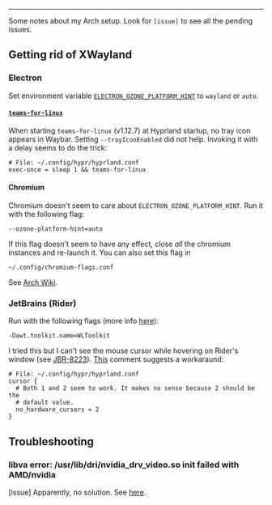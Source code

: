---

Some notes about my Arch setup. Look for `[issue]` to see all the pending issues.

## Getting rid of XWayland

### Electron

Set environment variable
[`ELECTRON_OZONE_PLATFORM_HINT`](https://www.electronjs.org/docs/latest/api/environment-variables#electron_ozone_platform_hint-linux)
to `wayland` or `auto`.

#### [`teams-for-linux`](https://github.com/IsmaelMartinez/teams-for-linux)

When starting `teams-for-linux` (v1.12.7) at Hyprland startup, no tray icon
appears in Waybar. Setting `--trayIconEnabled` did not help. Invoking it with a
delay seems to do the trick:

```
# File: ~/.config/hypr/hyprland.conf
exec-once = sleep 1 && teams-for-linux
```


#### Chromium

Chromium doesn't seem to care about `ELECTRON_OZONE_PLATFORM_HINT`. Run it with the following flag:

```
--ozone-platform-hint=auto
```

If this flag doesn't seem to have any effect, close _all_ the chromium
instances and re-launch it. You can also set this flag in 

```
~/.config/chromium-flags.conf
```

See [Arch Wiki](https://wiki.archlinux.org/title/Chromium).


### JetBrains (Rider)

Run with the following flags (more info [here](https://blog.jetbrains.com/platform/2024/07/wayland-support-preview-in-2024-2/)):

```
-Dawt.toolkit.name=WLToolkit
```

I tried this but I can't see the mouse cursor while hovering on Rider's window
(see [JBR-8223](https://youtrack.jetbrains.com/issue/JBR-8223/Pure-Wayland-on-Arch-Hyprland-no-cursor)).
[This](https://youtrack.jetbrains.com/issue/JBR-8223/Pure-Wayland-on-Arch-Hyprland-no-cursor#focus=Comments-27-11649983.0-0)
comment suggests a workaraund:

```
# File: ~/.config/hypr/hyprland.conf
cursor {
  # Both 1 and 2 seem to work. It makes no sense because 2 should be the
  # default value.
  no_hardware_cursors = 2
}
```


## Troubleshooting


### libva error: /usr/lib/dri/nvidia_drv_video.so init failed with AMD/nvidia

[issue] Apparently, no solution.
See [here](https://github.com/elFarto/nvidia-vaapi-driver/issues/160).
